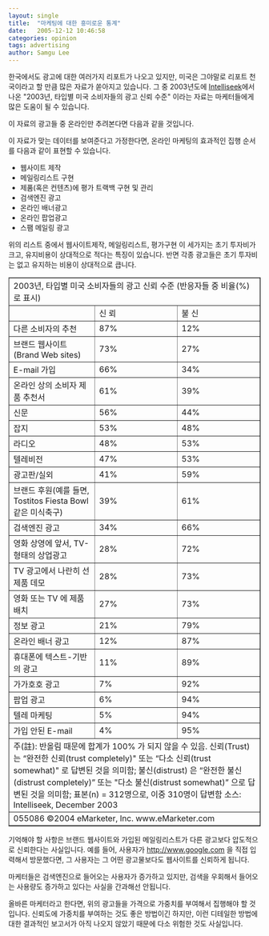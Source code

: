 ```yaml
---
layout: single
title:  "마케팅에 대한 흥미로운 통계"
date:   2005-12-12 10:46:58
categories: opinion
tags: advertising
author: Samgu Lee
---
```

한국에서도 광고에 대한 여러가지 리포트가 나오고 있지만, 미국은 그야말로 리포트 천국이라고 할 만큼 많은 자료가 쏟아지고 있습니다. 그 중 2003년도에 [Intelliseek](http://www.invisibleweb.com/)에서 나온 "2003년, 타입별 미국 소비자들의 광고 신뢰 수준" 이라는 자료는 마케터들에게 많은 도움이 될 수 있습니다.

이 자료의 광고들 중 온라인만 추려본다면 다음과 같을 것입니다.

이 자료가 맞는 데이터를 보여준다고 가정한다면, 온라인 마케팅의 효과적인 집행 순서를 다음과 같이 표현할 수 있습니다.

- 웹사이트 제작
- 메일링리스트 구현
- 제품(혹은 컨텐츠)에 평가 트랙백 구현 및 관리
- 검색엔진 광고
- 온라인 배너광고
- 온라인 팝업광고
- 스팸 메일링 광고

위의 리스트 중에서 웹사이트제작, 메일링리스트, 평가구현 이 세가지는 초기 투자비가 크고, 유지비용이 상대적으로 적다는 특징이 있습니다. 반면 각종 광고들은 초기 투자비는 없고 유지하는 비용이 상대적으로 큽니다.

<table width=100% border=1 cellspacing=5 cellpadding=5>
<tr>
<td width=573 colspan=3 valign=top>  2003년, 타입별 미국 소비자들의 광고 신뢰 수준   (반응자들 중 비율(%) 로 표시)   </td>
</tr>
<tr>
<td width=191 valign=top>  &nbsp;  </td>
<td width=191 valign=top>  신 뢰   </td>
<td width=191 valign=top>  불 신   </td>
</tr>
<tr>
<td width=191>  다른 소비자의 추천   </td>
<td width=191>  87%   </td>
<td width=191>  12%   </td>
</tr>
<tr>
<td width=191>  브랜드 웹사이트(Brand Web sites)   </td>
<td width=191>  73%   </td>
<td width=191>  27%   </td>
</tr>
<tr>
<td width=191>  E-mail 가입   </td>
<td width=191>  66%   </td>
<td width=191>  34%   </td>
</tr>
<tr>
<td width=191>  온라인 상의 소비자 제품 추천서    </td>
<td width=191>  61%   </td>
<td width=191>  39%   </td>
</tr>
<tr>
<td width=191>  신문   </td>
<td width=191>  56%   </td>
<td width=191>  44%   </td>
</tr>
<tr>
<td width=191>  잡지   </td>
<td width=191>  53%   </td>
<td width=191>  48%   </td>
</tr>
<tr>
<td width=191>  라디오   </td>
<td width=191>  48%   </td>
<td width=191>  53%   </td>
</tr>
<tr>
<td width=191>  텔레비전   </td>
<td width=191>  47%   </td>
<td width=191>  53%   </td>
</tr>
<tr>
<td width=191>  광고판/실외   </td>
<td width=191>  41%   </td>
<td width=191>  59%   </td>
</tr>
<tr>
<td width=191>  브랜드 후원(예를 들면, Tostitos Fiesta Bowl 같은 미식축구)  </td>
<td width=191>  39%   </td>
<td width=191>  61%   </td>
</tr>
<tr>
<td width=191>  검색엔진 광고   </td>
<td width=191>  34%   </td>
<td width=191>  66%   </td>
</tr>
<tr>
<td width=191>  영화 상영에 앞서, TV-형태의 상업광고   </td>
<td width=191>  28%   </td>
<td width=191>  72%   </td>
</tr>
<tr>
<td width=191>  TV 광고에서 나란히 선 제품 데모   </td>
<td width=191>  28%   </td>
<td width=191>  73%   </td>
</tr>
<tr>
<td width=191>  영화 또는 TV 에 제품 배치   </td>
<td width=191>  27%   </td>
<td width=191>  73%   </td>
</tr>
<tr>
<td width=191>  정보 광고   </td>
<td width=191>  21%   </td>
<td width=191>  79%   </td>
</tr>
<tr>
<td width=191>  온라인 배너 광고   </td>
<td width=191>  12%   </td>
<td width=191>  87%   </td>
</tr>
<tr>
<td width=191>  휴대폰에 텍스트-기반의 광고   </td>
<td width=191>  11%   </td>
<td width=191>  89%   </td>
</tr>
<tr>
<td width=191>  가가호호 광고   </td>
<td width=191>  7%   </td>
<td width=191>  92%   </td>
</tr>
<tr>
<td width=191>  팝업 광고   </td>
<td width=191>  6%   </td>
<td width=191>  94%   </td>
</tr>
<tr>
<td width=191>  텔레 마케팅   </td>
<td width=191>  5%   </td>
<td width=191>  94%   </td>
</tr>
<tr>
<td width=191>  가입 안된 E-mail   </td>
<td width=191>  4%   </td>
<td width=191>  95%   </td>
</tr>
<tr>
<td width=573 colspan=3>  주(註): 반올림 때문에 합계가 100% 가 되지 않을 수 있음.   신뢰(Trust) 는 “완전한 신뢰(trust completely)" 또는 “다소 신뢰(trust  somewhat)" 로   답변된 것을 의미함; 불신(distrust) 은 “완전한 불신(distrust completely)” 또는 "다소 불신(distrust  somewhat)” 으로 답변된 것을 의미함; 표본(n) = 312명으로, 이중 310명이 답변함   소스: Intelliseek, December 2003</td>
</tr>
<tr>
<td width=573 colspan=3 valign=top>  055086 &copy;2004 eMarketer,  Inc. www.eMarketer.com   </td>
</tr>
</table>

기억해야 할 사항은 브랜드 웹사이트와 가입된 메일링리스트가 다른 광고보다 압도적으로 신뢰한다는 사실입니다. 예를 들어, 사용자가 http://www.google.com 을 직접 입력해서 방문했다면, 그 사용자는 그 어떤 광고물보다도 웹사이트를 신뢰하게 됩니다.

마케터들은 검색엔진으로 들어오는 사용자가 증가하고 있지만, 검색을 우회해서 들어오는 사용량도 증가하고 있다는 사실을 간과해선 안됩니다.

올바른 마케터라고 한다면, 위의 광고들을 가격으로 가중치를 부여해서 집행해야 할 것입니다. 신뢰도에 가중치를 부여하는 것도 좋은 방법이긴 하지만, 이런 디테일한 방법에 대한 결과적인 보고서가 아직 나오지 않았기 때문에 다소 위험한 것도 사실입니다.
